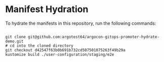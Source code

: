 
# Manifest Hydration

To hydrate the manifests in this repository, run the following commands:

```shell

git clone git@github.com:argotest64/argocon-gitops-promoter-hydrate-demo.git
# cd into the cloned directory
git checkout d42547f63b0b691b732cd507501075263f49b29a
kustomize build ./user-configuration/staging/e2e
```